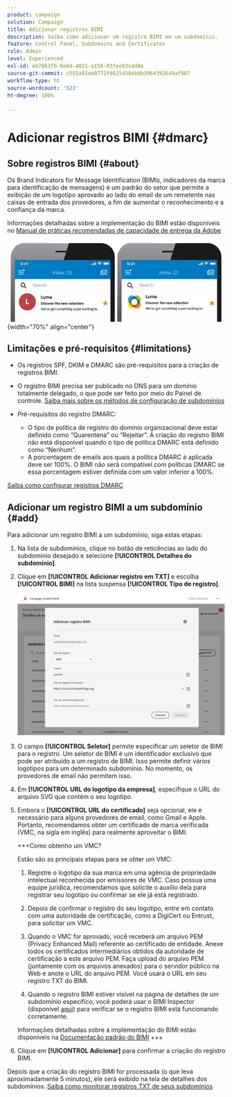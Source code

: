 ```yaml
---
product: campaign
solution: Campaign
title: Adicionar registros BIMI
description: Saiba como adicionar um registro BIMI em um subdomínio.
feature: Control Panel, Subdomains and Certificates
role: Admin
level: Experienced
exl-id: eb7863fb-6e6d-4821-a156-03fee03cdd0e
source-git-commit: c555a91ee0772fd615d38ebbb3964392649af907
workflow-type: ht
source-wordcount: '523'
ht-degree: 100%

---
```


# Adicionar registros BIMI {#dmarc}

## Sobre registros BIMI {#about}

Os Brand Indicators for Message Identification (BIMIs, indicadores da marca para identificação de mensagens) é um padrão do setor que permite a exibição de um logotipo aprovado ao lado do email de um remetente nas caixas de entrada dos provedores, a fim de aumentar o reconhecimento e a confiança da marca.

Informações detalhadas sobre a implementação do BIMI estão disponíveis no [Manual de práticas recomendadas de capacidade de entrega da Adobe](https://experienceleague.adobe.com/docs/deliverability-learn/deliverability-best-practice-guide/additional-resources/technotes/implement-bimi.html?lang=pt-BR)

![](assets/bimi-example.png){width="70%" align="center"}

## Limitações e pré-requisitos {#limitations}

* Os registros SPF, DKIM e DMARC são pré-requisitos para a criação de registros BIMI.

* O registro BIMI precisa ser publicado no DNS para um domínio totalmente delegado, o que pode ser feito por meio do Painel de controle. [Saiba mais sobre os métodos de configuração de subdomínios](subdomains-branding.md#subdomain-delegation-methods)

* Pré-requisitos do registro DMARC:

   * O tipo de política de registro do domínio organizacional deve estar definido como “Quarentena” ou “Rejeitar”. A criação do registro BIMI não está disponível quando o tipo de política DMARC está definido como “Nenhum”.
   * A porcentagem de emails aos quais a política DMARC é aplicada deve ser 100%. O BIMI não será compatível com políticas DMARC se essa porcentagem estiver definida com um valor inferior a 100%.

[Saiba como configurar registros DMARC](dmarc.md)

## Adicionar um registro BIMI a um subdomínio {#add}

Para adicionar um registro BIMI a um subdomínio, siga estas etapas:

1. Na lista de subdomínios, clique no botão de reticências ao lado do subdomínio desejado e selecione **[!UICONTROL Detalhes do subdomínio]**.

1. Clique em **[!UICONTROL Adicionar registro em TXT]** e escolha **[!UICONTROL BIMI]** na lista suspensa **[!UICONTROL Tipo de registro]**.

   ![](assets/bimi-add.png)

1. O campo **[!UICONTROL Seletor]** permite especificar um seletor de BIMI para o registro. Um seletor de BIMI é um identificador exclusivo que pode ser atribuído a um registro de BIMI. Isso permite definir vários logotipos para um determinado subdomínio. No momento, os provedores de email não permitem isso.

1. Em **[!UICONTROL URL do logotipo da empresa]**, especifique o URL do arquivo SVG que contém o seu logotipo.

1. Embora o **[!UICONTROL URL do certificado]** seja opcional, ele é necessário para alguns provedores de email, como Gmail e Apple. Portanto, recomendamos obter um certificado de marca verificada (VMC, na sigla em inglês) para realmente aproveitar o BIMI.

   +++Como obtenho um VMC?

   Estão são as principais etapas para se obter um VMC:

   1. Registre o logotipo da sua marca em uma agência de propriedade intelectual reconhecida por emissores de VMC. Caso possua uma equipe jurídica, recomendamos que solicite o auxílio dela para registrar seu logotipo ou confirmar se ele já está registrado.

   1. Depois de confirmar o registro do seu logotipo, entre em contato com uma autoridade de certificação, como a DigiCert ou Entrust, para solicitar um VMC.

   1. Quando o VMC for aprovado, você receberá um arquivo PEM (Privacy Enhanced Mail) referente ao certificado de entidade. Anexe todos os certificados intermediários obtidos da autoridade de certificação a este arquivo PEM. Faça upload do arquivo PEM (juntamente com os arquivos anexados) para o servidor público na Web e anote o URL do arquivo PEM. Você usará o URL em seu registro TXT do BIMI.

   1. Quando o registro BIMI estiver visível na página de detalhes de um subdomínio específico, você poderá usar o BIMI Inspector (disponível [aqui](https://bimigroup.org/bimi-generator/)) para verificar se o registro BIMI está funcionando corretamente.

   Informações detalhadas sobre a implementação do BIMI estão disponíveis na [Documentação padrão do BIMI](https://bimigroup.org/implementation-guide/)
+++

1. Clique em **[!UICONTROL Adicionar]** para confirmar a criação do registro BIMI.

Depois que a criação do registro BIMI for processada (o que leva aproximadamente 5 minutos), ele será exibido na tela de detalhes dos subdomínios. [Saiba como monitorar registros TXT de seus subdomínios](gs-txt-records.md#monitor)
